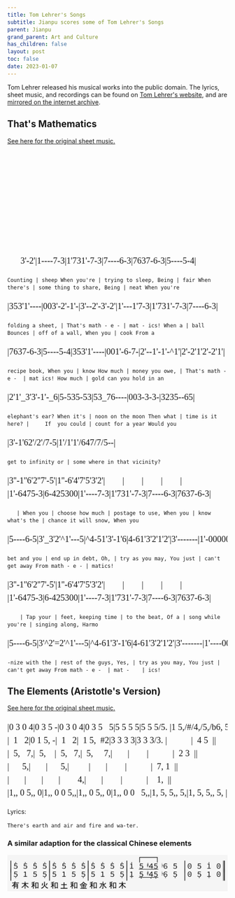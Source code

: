 ```yaml
---
title: Tom Lehrer's Songs
subtitle: Jianpu scores some of Tom Lehrer's Songs
parent: Jianpu
grand_parent: Art and Culture
has_children: false
layout: post
toc: false
date: 2023-01-07
---
```


<style>
@font-face {
    font-family: Jianpu;
    src: url("{{site.webfontdirectory}}/jianpu/JianpuASCII.ttf ");
}
.jianpu {
    font-family: Jianpu;
    line-height: 1.5;
}
@media (min-width: 50rem) {
    .jianpu  {
        font-size: 20px;
    }
}
</style>

Tom Lehrer released his musical works into the public domain.
The lyrics, sheet music, and recordings can be found on [Tom Lehrer's website](https://tomlehrersongs.com/),
and are [mirrored on the internet archive](https://archive.org/details/tomlehrersongs).



## That's Mathematics

[See here for the original sheet music.](Lehrer/thats-mathematics-music.pdf)

<pre class="jianpu">







</pre>

<pre class="jianpu">
      3'-2'|1----7-3|1'731'-7-3|7----6-3|7637-6-3|5----5-4|
</pre>
`Counting | sheep When you're | trying to sleep, Being | fair When there's | some thing to share, Being | neat When you're`

<pre class="jianpu">
|353'1'----|003'-2'-1'-|3'--2'-3'-2'|1'---1'7-3|1'731'-7-3|7----6-3|
</pre>
`folding a sheet, | That's math - e - | mat - ics! When a | ball Bounces | off of a wall, When you | cook From a`

<pre class="jianpu">
|7637-6-3|5----5-4|353'1'----|001'-6-7-|2'--1'-1'-^1'|2'-2'1'2'-2'1'|
</pre>
`recipe book, When you | know How much | money you owe, | That's math - e -  | mat ics! How much | gold can you hold in an`

<pre class="jianpu">
|2'1'_3'3'-1'-_6|5-535-53|53_76----|003-3-3-|3235--65|
</pre>
`elephant's ear? When it's | noon on the moon Then what | time is it here? |     If  you could | count for a year Would you `

<pre class="jianpu">
|3'-1'62'/2'/7-5|1'/1'1'/647/7/5--|
</pre>
`get to infinity or | some where in that vicinity?`

<pre class="jianpu">
|3''-1''6'2''7'-5'|1''-6'4'7'5'3'2'|        |        |        |        |
|1'-6475-3|6-425300|1'----7-3|1'731'-7-3|7----6-3|7637-6-3|
</pre>
`    | When you | choose how much | postage to use, When you | know what's the | chance it will snow, When you `

<pre class="jianpu">
|5----6-5|3'_3'2'^1'---5|^4-51'3'-1'6|4-61'3'2'1'2'|3'-------|1'-000000|
</pre>
`bet and you | end up in debt, Oh, | try as you may, You just | can't get away From math - e - | matics!`

<pre class="jianpu">
|3''-1''6'2''7'-5'|1''-6'4'7'5'3'2'|        |        |        |        |
|1'-6475-3|6-425300|1'----7-3|1'731'-7-3|7----6-3|7637-6-3|
</pre>
`    | Tap your | feet, keeping time | to the beat, Of a | song while you're | singing along, Harmo`

<pre class="jianpu">
|5----6-5|3'^2'=2'^1'---5|^4-61'3'-1'6|4-61'3'2'1'2'|3'-------|1'----000|
</pre>
`-nize with the | rest of the guys, Yes, | try as you may, You just | can't get away From math - e -  | mat -    | ics!`


<!--TODO: Economics lyrics version-->


## The Elements (Aristotle's Version)

[See here for the original sheet music.](Lehrer/Elements-Aristotle.jpeg)

<pre class="jianpu">
|0 3 0 4|0 3 5 -|0 3 0 4|0 3 5   5|5 5 5 5|5 5 5/5. |1 5,/#/4,/5,/b6, 5, |0 5 1' 0||
|  1   2|0 1 5, -|  1   2|  1 5,  #2|3 3 3 3|3 3 3/3. |           |  4 5  ||
|  5,   7,|  5,    |  5,   7,|  5,     7,|       |        |           |  2 3  ||
|      5,|       |      5,|         |       |        |           |  7, 1  ||
|       |       |       |        4,|       |        |           |    1,  ||
|1,, 0 5,, 0|1,, 0 0 5,,|1,, 0 5,, 0|1,, 0 0   5,,|1, 5, 5,, 5,|1, 5, 5,, 5, |1,, 5,,/#/4,,/5,,/b6,, 5,, |0 5,, 1,, 0||
</pre>

Lyrics:

`There's earth and air and fire and wa-ter.`



### A similar adaption for the classical Chinese elements

![Wu Xing Elements Song](Lehrer/TomLehrerWuXing.png)

<!--Need some way to notate the little gracenote flourishes-->

<!--ToDo: Chinese version with five elements
有 木 和 火 和 土 和 金 和 水 和 木

                          [--]
|5' - 5' 5'|5' 5' 5' 5'|5' 5' 5' 5'|1' 5/#/4/5/b6 5 |0 5 1' 0||
|5, - 5, 1|1 5 5, 5|1 5 5, 5|1, 5,/#/4,/5,/b6, 5, |0 5, 1, 0||

有 木 和 火 和 土 和 金 和 水 和 木

                           
|5' 5' 5' 5'|5' 5' 5' 5'|5' 5' 5' 5'|1' 5/#/4/5/b6 5 |0 5 1' 0||
|5, 1 5 5,|5 1 5 5,|5 1 5 5,|1, 5,/#/4,/5,/b6, 5, |0 5, 1, 0||

 

-->